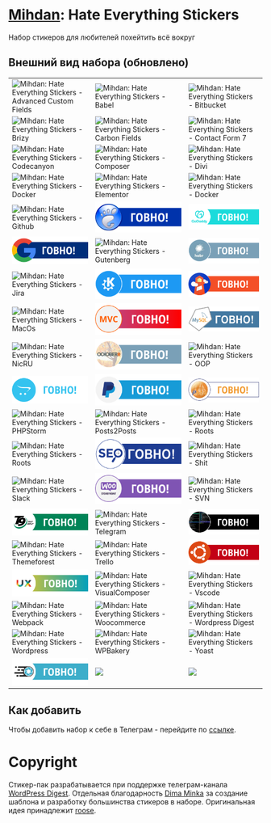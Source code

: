 # [Mihdan](https://github.com/mihdan/mihdan-hate-everything-stickers): Hate Everything Stickers
Набор стикеров для любителей похейтить всё вокруг

## Внешний вид набора (обновлено)

|                                                                                                 |                                                                               |                                                                             |
|-------------------------------------------------------------------------------------------------|-------------------------------------------------------------------------------|-----------------------------------------------------------------------------| 
![Mihdan: Hate Everything Stickers - Advanced Custom Fields](./dist/advanced-custom-fields.png) | ![Mihdan: Hate Everything Stickers - Babel](./dist/babel.png) | ![Mihdan: Hate Everything Stickers - Bitbucket](./dist/bitbucket.png)|| 
![Mihdan: Hate Everything Stickers - Brizy](./dist/brizy.png) | ![Mihdan: Hate Everything Stickers - Carbon Fields](./dist/carbon-fields.png) | ![Mihdan: Hate Everything Stickers - Contact Form 7](./dist/cf7.png)
| ![Mihdan: Hate Everything Stickers - Codecanyon](./dist/codecanyon.png) | ![Mihdan: Hate Everything Stickers - Composer](./dist/composer.png) | ![Mihdan: Hate Everything Stickers - Divi](./dist/divi.png)
| ![Mihdan: Hate Everything Stickers - Docker](./dist/docker.png) | ![Mihdan: Hate Everything Stickers - Elementor](./dist/elementor.png) | ![Mihdan: Hate Everything Stickers - Docker](./dist/docker.png)
| ![Mihdan: Hate Everything Stickers - Github](./dist/github.png)                           | ![Mihdan: Hate Everything Stickers - Gnome](./dist/gnome.png)         | ![Mihdan: Hate Everything Stickers - GoDaddy](./dist/godaddy.png)         |
| ![Mihdan: Hate Everything Stickers - Google](./dist/google.png)                                 | ![Mihdan: Hate Everything Stickers - Gutenberg](./dist/gutenberg.png)     | ![Mihdan: Hate Everything Stickers - Habr](./dist/habr.png)       |
| ![Mihdan: Hate Everything Stickers - Jira](./dist/jira.png)                                   | ![Mihdan: Hate Everything Stickers - Kde](./dist/kde.png)                 | ![Mihdan: Hate Everything Stickers - Lighthouse](./dist/lighthouse.png)               |
| ![Mihdan: Hate Everything Stickers - MacOs](./dist/macos.png)                                   | ![Mihdan: Hate Everything Stickers - MVC](./dist/mvc.png)          | ![Mihdan: Hate Everything Stickers - MySQL](./dist/mysql.png)         |
| ![Mihdan: Hate Everything Stickers - NicRU](./dist/nic-ru-center.png)                            | ![Mihdan: Hate Everything Stickers - OctoberCMS](./dist/octobercms.png)                   | ![Mihdan: Hate Everything Stickers - OOP](./dist/oop.png)             |
| ![Mihdan: Hate Everything Stickers - Opencart](./dist/opencart.png)               | ![Mihdan: Hate Everything Stickers - PayPal](./dist/paypal.png)     | ![Mihdan: Hate Everything Stickers - PhpMyAdmin](./dist/phpmyadmin.png)             |
| ![Mihdan: Hate Everything Stickers - PHPStorm](./dist/phpstorm.png)                                  | ![Mihdan: Hate Everything Stickers - Posts2Posts](./dist/posts2posts.png)           | ![Mihdan: Hate Everything Stickers - Roots](./dist/roots.png)     |
| ![Mihdan: Hate Everything Stickers - Roots](./dist/roots.png)                                       | ![Mihdan: Hate Everything Stickers - Seo](./dist/seo.png)                 | ![Mihdan: Hate Everything Stickers - Shit](./dist/shit.png)               |
| ![Mihdan: Hate Everything Stickers - Slack](./dist/slack.png)                               | ![Mihdan: Hate Everything Stickers - Woo Storefront](./dist/storefront.png)     | ![Mihdan: Hate Everything Stickers - SVN](./dist/svn.png)                   |
| ![Mihdan: Hate Everything Stickers - T9](./dist/t9.png)                                     | ![Mihdan: Hate Everything Stickers - Telegram](./dist/telegram.png)         | ![Mihdan: Hate Everything Stickers - Terminator](./dist/terminator.png) |
| ![Mihdan: Hate Everything Stickers - Themeforest](./dist/themeforest.png)                                     | ![Mihdan: Hate Everything Stickers - Trello](./dist/trello.png)         | ![Mihdan: Hate Everything Stickers - Ubuntu](./dist/ubuntu.png) |
| ![Mihdan: Hate Everything Stickers - UX](./dist/ux.png)                                     | ![Mihdan: Hate Everything Stickers - VisualComposer](./dist/visual-composer.png)         | ![Mihdan: Hate Everything Stickers - Vscode](./dist/vscode.png) |
| ![Mihdan: Hate Everything Stickers - Webpack](./dist/webpack.png)                                     | ![Mihdan: Hate Everything Stickers - Woocommerce](./dist/woocommerce.png)         | ![Mihdan: Hate Everything Stickers - Wordpress Digest](./dist/wordpress-digest.png) |
| ![Mihdan: Hate Everything Stickers - Wordpress](./dist/wordpress.png)                                     | ![Mihdan: Hate Everything Stickers - WPBakery](./dist/wpbakery.png)         | ![Mihdan: Hate Everything Stickers - Yoast](./dist/yoast.png) |
| ![Mihdan: Hate Everything Stickers - zImageOptimizer](./dist/zImageOptimizer.png)                                     | ![ ]( )         | ![  ](  ) |

## Как добавить

Чтобы добавить набор к себе в Телеграм - перейдите по [ссылке](https://t.me/addstickers/r223r23r23).

# Copyright

Стикер-пак разрабатывается при поддержке телеграм-канала [WordPress Digest](https://t.me/wordpress_digest). Отдельная благодарность [Dima Minka](https://github.com/DimaMinka) за создание шаблона и разработку большинства стикеров в наборе. Оригинальная идея принадлежит [roose](https://github.com/roose?).
